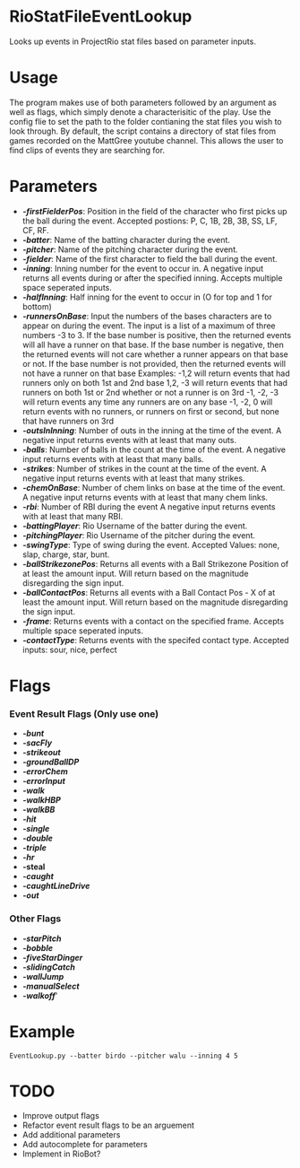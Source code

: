 # RioStatFileEventLookup
 Looks up events in ProjectRio stat files based on parameter inputs.

# Usage
The program makes use of both parameters followed by an argument as well as flags, which simply denote a characterisitic of the play. Use the config flie to set the path to the folder contianing the stat files you wish to look through. By default, the script contains a directory of stat files from games recorded on the MattGree youtube channel. This allows the user to find clips of events they are searching for.

# Parameters
- ***-firstFielderPos***: Position in the field of the character who first picks up the ball during the event. Accepted postions: P, C, 1B, 2B, 3B, SS, LF, CF, RF.
- ***-batter***: Name of the batting character during the event.
- ***-pitcher***: Name of the pitching character during the event.
- ***-fielder***: Name of the first character to field the ball during the event.
- ***-inning***: Inning number for the event to occur in. A negative input returns all events during or after the specified inning. Accepts multiple space seperated inputs.
- ***-halfInning***: Half inning for the event to occur in (O for top and 1 for bottom)
- ***-runnersOnBase***: Input the numbers of the bases characters are to appear on during the event. The input is a list of a maximum of three numbers -3 to 3. If the base number is positive, then the returned events will all have a runner on that base. If the base number is negative, then the returned events will not care whether a runner appears on that base or not. If the base number is not provided, then the returned events will not have a runner on that base
Examples:
    -1,2 will return events that had runners only on both 1st and 2nd base
    1,2, -3 will return events that had runners on both 1st or 2nd whether or not a runner is on 3rd
    -1, -2, -3 will return events any time any runners are on any base
    -1, -2, 0 will return events with no runners, or runners on first or second, but none that have runners on 3rd 
- ***-outsInInning***: Number of outs in the inning at the time of the event. A negative input returns events with at least that many outs.
- ***-balls***: Number of balls in the count at the time of the event. A negative input returns events with at least that many balls.
- ***-strikes***: Number of strikes in the count at the time of the event. A negative input returns events with at least that many strikes.
- ***-chemOnBase***: Number of chem links on base at the time of the event. A negative input returns events with at least that many chem links.
- ***-rbi***: Number of RBI during the event A negative input returns events with at least that many RBI.
- ***-battingPlayer***: Rio Username of the batter during the event.
- ***-pitchingPlayer***: Rio Username of the pitcher during the event.
- ***-swingType***: Type of swing during the event. Accepted Values: none, slap, charge, star, bunt.
- ***-ballStrikezonePos***: Returns all events with a Ball Strikezone Position of at least the amount input. Will return based on the magnitude disregarding the sign input.
- ***-ballContactPos***: Returns all events with a Ball Contact Pos - X of at least the amount input. Will return based on the magnitude disregarding the sign input.
- ***-frame***: Returns events with a contact on the specified frame. Accepts multiple space seperated inputs.
- ***-contactType***: Returns events with the specifed contact type. Accepted inputs: sour, nice, perfect
# Flags
### Event Result Flags (Only use one)
- ***-bunt***
- ***-sacFly***
- ***-strikeout***
- ***-groundBallDP***
- ***-errorChem***
- ***-errorInput***
- ***-walk***
- ***-walkHBP***
- ***-walkBB***
- ***-hit***
- ***-single***
- ***-double***
- ***-triple***
- ***-hr***
- **-steal**
- ***-caught***
- ***-caughtLineDrive***
- ***-out***
### Other Flags
- ***-starPitch***
- ***-bobble***
- ***-fiveStarDinger***
- ***-slidingCatch***
- ***-wallJump***
- ***-manualSelect***
- ***-walkoff***'

# Example
`EventLookup.py --batter birdo --pitcher walu --inning 4 5`

# TODO
- Improve output flags
- Refactor event result flags to be an arguement
- Add additional parameters
- Add autocomplete for parameters
- Implement in RioBot?